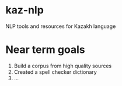 # kaz-nlp
NLP tools and resources for Kazakh language

# Near term goals

1. Build a corpus from high quality sources
2. Created a spell checker dictionary
3. ...
